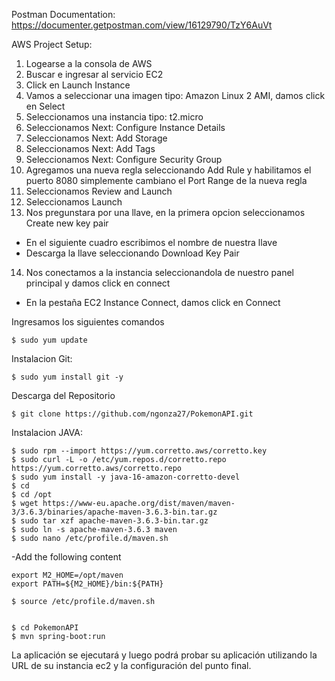 Postman Documentation: https://documenter.getpostman.com/view/16129790/TzY6AuVt

AWS Project Setup:

1. Logearse a la consola de AWS
2. Buscar e ingresar al servicio EC2
3. Click en Launch Instance
4. Vamos a seleccionar una imagen tipo: Amazon Linux 2 AMI, damos click en Select
5. Seleccionamos una instancia tipo: t2.micro
6. Seleccionamos Next: Configure Instance Details
7. Seleccionamos Next: Add Storage
8. Seleccionamos Next: Add Tags
9. Seleccionamos Next: Configure Security Group
10. Agregamos una nueva regla seleccionando Add Rule y habilitamos el puerto 8080 simplemente cambiano el Port Range de la nueva regla
11. Seleccionamos Review and Launch
12. Seleccionamos Launch
13. Nos pregunstara por una llave, en la primera opcion seleccionamos Create new key pair
  - En el siguiente cuadro escribimos el nombre de nuestra llave
  - Descarga la llave seleccionando Download Key Pair
14. Nos conectamos a la instancia seleccionandola de nuestro panel principal y damos click en connect
  - En la pestaña EC2 Instance Connect, damos click en Connect


Ingresamos los siguientes comandos
```
$ sudo yum update
```
Instalacion Git:
```
$ sudo yum install git -y
```
Descarga del Repositorio
```
$ git clone https://github.com/ngonza27/PokemonAPI.git
```
Instalacion JAVA:
```
$ sudo rpm --import https://yum.corretto.aws/corretto.key 
$ sudo curl -L -o /etc/yum.repos.d/corretto.repo https://yum.corretto.aws/corretto.repo
$ sudo yum install -y java-16-amazon-corretto-devel
$ cd
$ cd /opt
$ wget https://www-eu.apache.org/dist/maven/maven-3/3.6.3/binaries/apache-maven-3.6.3-bin.tar.gz
$ sudo tar xzf apache-maven-3.6.3-bin.tar.gz
$ sudo ln -s apache-maven-3.6.3 maven
$ sudo nano /etc/profile.d/maven.sh
```
-Add the following content
```
export M2_HOME=/opt/maven
export PATH=${M2_HOME}/bin:${PATH}

$ source /etc/profile.d/maven.sh


$ cd PokemonAPI
$ mvn spring-boot:run

```

La aplicación se ejecutará y luego podrá probar su aplicación utilizando la URL de su instancia ec2 y la configuración del punto final.

